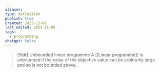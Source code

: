 ```yaml
---
aliases: 
type: definition
publish: true
created: 2023-11-08
last_edited: 2023-11-08
tags:
  - programming
chatgpt: false
---
```

>[!tldr] Unbounded linear programme
>A [[Linear programme]] is *unbounded* if the value of the objective value can be arbitrarily large and so is not bounded above. 


